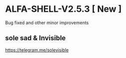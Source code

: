 # ALFA-SHELL-V2.5.3 [ New ]
Bug fixed and other minor improvements
## sole sad & Invisible ##
https://telegram.me/solevisible
